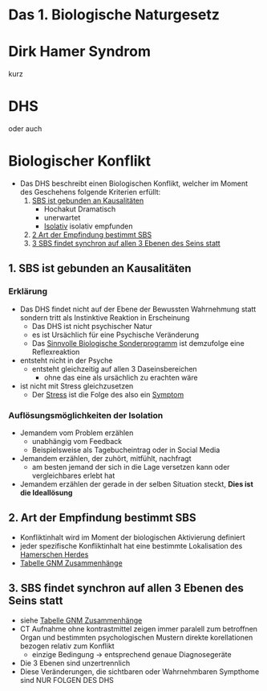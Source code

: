 # Das 1. Biologische Naturgesetz
# Dirk Hamer Syndrom
kurz
# DHS
oder auch
# Biologischer Konflikt

- Das DHS beschreibt einen Biologischen Konflikt, welcher im Moment des Geschehens folgende Kriterien erfüllt:
	1. [SBS ist gebunden an Kausalitäten](#1%20SBS%20ist%20gebunden%20an%20Kausalitäten)
		- Hochakut Dramatisch
		- unerwartet
		- [Isolativ](#Auflösung%20der%20Isolation) isolativ empfunden
	2. [2 Art der Empfindung bestimmt SBS](#2%20Art%20der%20Empfindung%20bestimmt%20SBS)
	3. [3 SBS findet synchron auf allen 3 Ebenen des Seins statt](#3%20SBS%20findet%20synchron%20auf%20allen%203%20Ebenen%20des%20Seins%20statt)

## 1. SBS ist gebunden an Kausalitäten
### Erklärung
- Das DHS findet nicht auf der Ebene der Bewussten Wahrnehmung statt sondern tritt als Instinktive Reaktion in Erscheinung
	- Das DHS ist nicht psychischer Natur
	- es ist Ursächlich für eine Psychische Veränderung
	- Das [Sinnvolle Biologische Sonderprogramm](../SBS.md#Sinnvolles%20Biologisches%20Sonderprogramm) ist demzufolge eine Reflexreaktion
- entsteht nicht in der Psyche
	- entsteht gleichzeitig auf allen 3 Daseinsbereichen
		- ohne das eine als ursächlich zu erachten wäre
- ist nicht mit Stress gleichzusetzen
	- Der [Stress](../../../Glossar/Stress.md) ist die Folge des  also ein [Symptom](../../../Glossar/Symptom.md)

### Auflösungsmöglichkeiten der Isolation
- Jemandem vom Problem erzählen
	- unabhängig vom Feedback
	- Beispielsweise als Tagebucheintrag oder in Social Media
- Jemandem erzählen, der zuhört, mitfühlt, nachfragt
	- am besten jemand der sich in die Lage versetzen kann oder vergleichbares erlebt hat
- Jemandem erzählen der gerade in der selben Situation steckt, **Dies ist die Ideallösung**

## 2. Art der Empfindung bestimmt SBS
- Konfliktinhalt wird im Moment der biologischen Aktivierung definiert
- jeder spezifische Konfliktinhalt hat eine bestimmte Lokalisation des [Hamerschen Herdes](../Hamerscher_Herd.md#Hamerscher%20Herd)
- [Tabelle GNM Zusammenhänge](__Attachments/Tabelle%20GNM%20Zusammenhänge.ods)

## 3. SBS findet synchron auf allen 3 Ebenen des Seins statt
- siehe [Tabelle GNM Zusammenhänge](__Attachments/Tabelle%20GNM%20Zusammenhänge.ods)
- CT Aufnahme ohne kontrastmittel zeigen immer paralell zum betroffnen Organ und bestimmten psychologischen Mustern direkte korellationen bezogen relativ zum Konflikt
	- einzige Bedingung -> entsprechend genaue Diagnosegeräte
- Die 3 Ebenen sind unzertrennlich
- Diese Veränderungen, die sichtbaren oder Wahrnehmbaren Sympthome sind NUR FOLGEN DES DHS
